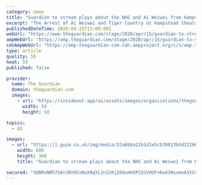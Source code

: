 ```yaml
---
category: news
title: "Guardian to stream plays about the NHS and Ai Weiwei from Hampstead theatre"
excerpt: "The Arrest of Ai Weiwei and Tiger Country at Hampstead theatre, London. Composite: Tristram Kenton/the Guardian The Guardian is to stream performances of acclaimed plays staged at Hampstead theatre about the NHS in crisis and the artist Ai WeiWei’s 2011 imprisonment. The first production, Tiger Country, is written by Nina Raine, whose dramas ..."
publishedDateTime: 2020-04-15T13:00:00Z
webUrl: "https://www.theguardian.com/stage/2020/apr/15/guardian-to-stream-hampstead-theatre-plays-nhs-ai-weiwei"
ampWebUrl: "https://amp.theguardian.com/stage/2020/apr/15/guardian-to-stream-hampstead-theatre-plays-nhs-ai-weiwei"
cdnAmpWebUrl: "https://amp-theguardian-com.cdn.ampproject.org/c/s/amp.theguardian.com/stage/2020/apr/15/guardian-to-stream-hampstead-theatre-plays-nhs-ai-weiwei"
type: article
quality: 55
heat: 55
published: false

provider:
  name: The Guardian
  domain: theguardian.com
  images:
    - url: "https://insideout.app/ai/assets/images/organizations/theguardian.com-50x50.jpg"
      width: 50
      height: 50

topics:
  - AI

images:
  - url: "https://i.guim.co.uk/img/media/32a6b9a21b1d1e5cb39013b5d222b690de138652/0_0_2560_1536/master/2560.jpg?width=300&quality=45&auto=format&fit=max&dpr=2&s=eb4dbf069f8cb524e638db719530768d"
    width: 600
    height: 360
    title: "Guardian to stream plays about the NHS and Ai Weiwei from Hampstead theatre"

secured: "SQRRxNRh7S8+2BYOSxNuX8qYL2nZzKjZ60umhOPCU1VdOF+Kw43NsvmoA1VCAbjuNxxq+4v46bmow65dqdhfgR2YGHyZZEVJ+gJ0ToFxO60i1TPjCOYGJk5z7MBv2HtZJi74MojT6/peRkhAljuJzlFbLrrrIFXv9V+DWes8iKLDfDDtfZ5JLMafyzRtYqBvWXro36MAktzJwfj5nN85WVzzr4EP3bQjaJctfyldQ6M7yN2Bexxr/BmCCRSZUe5vRN98UtmqirGv+GpD9CIP9zlcxSMtdLPwXMDaw/RKy5iozdE2wC4YKSnRTVI4nJ1lR+69OedzamaeLjUsjrMk+5vsJ4F0IOgG5SnfP9SkOn3ichGgSVSQB4WH89Qufg12oEsV9DBzu9eZsQGlvT//Olfpvpzm5bcVbYkS8nvCiDVRgtxZSyjnF/huTeBCCBDIdrzYoWq8OoI48xO9TEoUwj8pGxMB7NkiNKO49Uduzss=;VBS3W/+HWkD0xfxTqcsdUA=="
---
```


